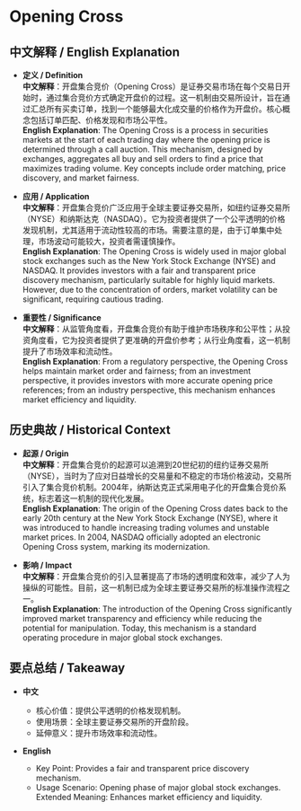 # Opening Cross

## 中文解释 / English Explanation

* **定义 / Definition**  
  **中文解释**：开盘集合竞价（Opening Cross）是证券交易市场在每个交易日开始时，通过集合竞价方式确定开盘价的过程。这一机制由交易所设计，旨在通过汇总所有买卖订单，找到一个能够最大化成交量的价格作为开盘价。核心概念包括订单匹配、价格发现和市场公平性。  
  **English Explanation**: The Opening Cross is a process in securities markets at the start of each trading day where the opening price is determined through a call auction. This mechanism, designed by exchanges, aggregates all buy and sell orders to find a price that maximizes trading volume. Key concepts include order matching, price discovery, and market fairness.

* **应用 / Application**  
  **中文解释**：开盘集合竞价广泛应用于全球主要证券交易所，如纽约证券交易所（NYSE）和纳斯达克（NASDAQ）。它为投资者提供了一个公平透明的价格发现机制，尤其适用于流动性较高的市场。需要注意的是，由于订单集中处理，市场波动可能较大，投资者需谨慎操作。  
  **English Explanation**: The Opening Cross is widely used in major global stock exchanges such as the New York Stock Exchange (NYSE) and NASDAQ. It provides investors with a fair and transparent price discovery mechanism, particularly suitable for highly liquid markets. However, due to the concentration of orders, market volatility can be significant, requiring cautious trading.

* **重要性 / Significance**  
  **中文解释**：从监管角度看，开盘集合竞价有助于维护市场秩序和公平性；从投资角度看，它为投资者提供了更准确的开盘价参考；从行业角度看，这一机制提升了市场效率和流动性。  
  **English Explanation**: From a regulatory perspective, the Opening Cross helps maintain market order and fairness; from an investment perspective, it provides investors with more accurate opening price references; from an industry perspective, this mechanism enhances market efficiency and liquidity.

## 历史典故 / Historical Context

* **起源 / Origin**  
  **中文解释**：开盘集合竞价的起源可以追溯到20世纪初的纽约证券交易所（NYSE），当时为了应对日益增长的交易量和不稳定的市场价格波动，交易所引入了集合竞价机制。2004年，纳斯达克正式采用电子化的开盘集合竞价系统，标志着这一机制的现代化发展。  
  **English Explanation**: The origin of the Opening Cross dates back to the early 20th century at the New York Stock Exchange (NYSE), where it was introduced to handle increasing trading volumes and unstable market prices. In 2004, NASDAQ officially adopted an electronic Opening Cross system, marking its modernization.

* **影响 / Impact**  
  **中文解释**：开盘集合竞价的引入显著提高了市场的透明度和效率，减少了人为操纵的可能性。目前，这一机制已成为全球主要证券交易所的标准操作流程之一。  
  **English Explanation**: The introduction of the Opening Cross significantly improved market transparency and efficiency while reducing the potential for manipulation. Today, this mechanism is a standard operating procedure in major global stock exchanges.

## 要点总结 / Takeaway

* **中文**  
  - 核心价值：提供公平透明的价格发现机制。
  - 使用场景：全球主要证券交易所的开盘阶段。
  - 延伸意义：提升市场效率和流动性。

* **English**  
  - Key Point: Provides a fair and transparent price discovery mechanism.
  - Usage Scenario: Opening phase of major global stock exchanges.
   Extended Meaning: Enhances market efficiency and liquidity.